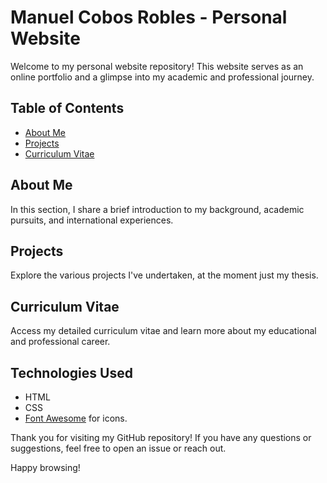 # Manuel Cobos Robles - Personal Website

Welcome to my personal website repository! This website serves as an online portfolio and a glimpse into my academic and professional journey.

## Table of Contents
- [About Me](#about-me)
- [Projects](#projects)
- [Curriculum Vitae](#curriculum-vitae)

## About Me
In this section, I share a brief introduction to my background, academic pursuits, and international experiences.

## Projects
Explore the various projects I've undertaken, at the moment just my thesis.

## Curriculum Vitae
Access my detailed curriculum vitae and learn more about my educational and professional career.

## Technologies Used
- HTML
- CSS
- [Font Awesome](https://fontawesome.com/) for icons.

Thank you for visiting my GitHub repository! If you have any questions or suggestions, feel free to open an issue or reach out.

Happy browsing!
